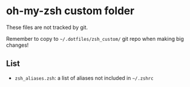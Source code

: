 # oh-my-zsh custom folder

These files are not tracked by git.

Remember to copy to `~/.dotfiles/zsh_custom/` git repo when making big changes!

## List

- `zsh_aliases.zsh`: a list of aliases not included in `~/.zshrc`
